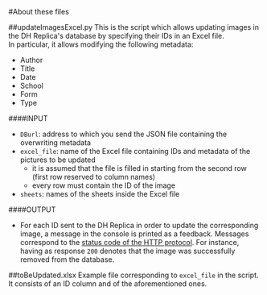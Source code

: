 #About these files

##updateImagesExcel.py
This is the script which allows updating images in the DH Replica's database by specifying their IDs in an Excel file. <br />
In particular, it allows modifying the following metadata:
* Author
* Title
* Date
* School
* Form 
* Type

####INPUT
* `DBurl`: address to which you send the JSON file containing the overwriting metadata
* `excel_file`: name of the Excel file containing IDs and metadata of the pictures to be updated
  * it is assumed that the file is filled in starting from the second row (first row reserved to column names)
  * every row must contain the ID of the image
* `sheets`: names of the sheets inside the Excel file

####OUTPUT
* For each ID sent to the DH Replica in order to update the corresponding image, a message in the console is printed as a feedback. 
Messages correspond to the [status code of the HTTP protocol](https://en.wikipedia.org/wiki/List_of_HTTP_status_codes). For instance, having as response `200` denotes that the image was successfully removed from the database.

##toBeUpdated.xlsx
Example file corresponding to `excel_file` in the script. It consists of an ID column and of the aforementioned ones.

